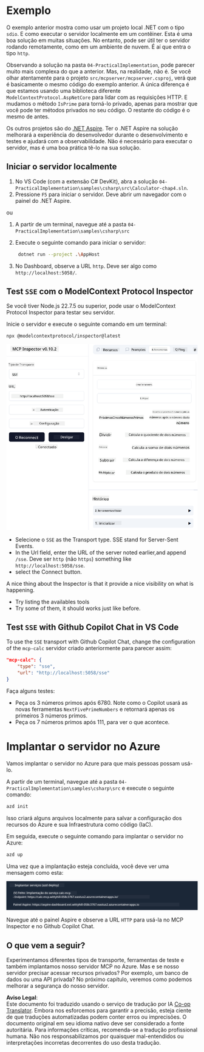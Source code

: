 <!--
CO_OP_TRANSLATOR_METADATA:
{
  "original_hash": "5020a3e1a1c7f30c00f9e37f1fa208e3",
  "translation_date": "2025-05-17T14:07:47+00:00",
  "source_file": "04-PracticalImplementation/samples/csharp/README.md",
  "language_code": "pt"
}
-->
# Exemplo

O exemplo anterior mostra como usar um projeto local .NET com o tipo `sdio`. E como executar o servidor localmente em um contêiner. Esta é uma boa solução em muitas situações. No entanto, pode ser útil ter o servidor rodando remotamente, como em um ambiente de nuvem. É aí que entra o tipo `http`.

Observando a solução na pasta `04-PracticalImplementation`, pode parecer muito mais complexa do que a anterior. Mas, na realidade, não é. Se você olhar atentamente para o projeto `src/mcpserver/mcpserver.csproj`, verá que é basicamente o mesmo código do exemplo anterior. A única diferença é que estamos usando uma biblioteca diferente `ModelContextProtocol.AspNetCore` para lidar com as requisições HTTP. E mudamos o método `IsPrime` para torná-lo privado, apenas para mostrar que você pode ter métodos privados no seu código. O restante do código é o mesmo de antes.

Os outros projetos são do [.NET Aspire](https://learn.microsoft.com/dotnet/aspire/get-started/aspire-overview). Ter o .NET Aspire na solução melhorará a experiência do desenvolvedor durante o desenvolvimento e testes e ajudará com a observabilidade. Não é necessário para executar o servidor, mas é uma boa prática tê-lo na sua solução.

## Iniciar o servidor localmente

1. No VS Code (com a extensão C# DevKit), abra a solução `04-PracticalImplementation\samples\csharp\src\Calculator-chap4.sln`.
2. Pressione `F5` para iniciar o servidor. Deve abrir um navegador com o painel do .NET Aspire.

ou

1. A partir de um terminal, navegue até a pasta `04-PracticalImplementation\samples\csharp\src`
2. Execute o seguinte comando para iniciar o servidor:
   ```bash
    dotnet run --project .\AppHost
   ```

3. No Dashboard, observe a URL `http`. Deve ser algo como `http://localhost:5058/`.

## Test `SSE` com o ModelContext Protocol Inspector

Se você tiver Node.js 22.7.5 ou superior, pode usar o ModelContext Protocol Inspector para testar seu servidor.

Inicie o servidor e execute o seguinte comando em um terminal:

```bash
npx @modelcontextprotocol/inspector@latest
```

![MCP Inspector](../../../../../translated_images/mcp_inspector.2939244613cb5a0549b83942e062bceb69083c3d7b331c8de991ecf6834d6904.pt.png)

- Selecione o `SSE` as the Transport type. SSE stand for Server-Sent Events. 
- In the Url field, enter the URL of the server noted earlier,and append `/sse`. Deve ser `http` (não `https`) something like `http://localhost:5058/sse`.
- select the Connect button.

A nice thing about the Inspector is that it provide a nice visibility on what is happening.

- Try listing the availables tools
- Try some of them, it should works just like before.


## Test `SSE` with Github Copilot Chat in VS Code

To use the `SSE` transport with Github Copilot Chat, change the configuration of the `mcp-calc` servidor criado anteriormente para parecer assim:

```json
"mcp-calc": {
    "type": "sse",
    "url": "http://localhost:5058/sse"
}
```

Faça alguns testes:
- Peça os 3 números primos após 6780. Note como o Copilot usará as novas ferramentas `NextFivePrimeNumbers` e retornará apenas os primeiros 3 números primos.
- Peça os 7 números primos após 111, para ver o que acontece.

# Implantar o servidor no Azure

Vamos implantar o servidor no Azure para que mais pessoas possam usá-lo.

A partir de um terminal, navegue até a pasta `04-PracticalImplementation\samples\csharp\src` e execute o seguinte comando:

```bash
azd init
```

Isso criará alguns arquivos localmente para salvar a configuração dos recursos do Azure e sua Infraestrutura como código (IaC).

Em seguida, execute o seguinte comando para implantar o servidor no Azure:

```bash
azd up
```

Uma vez que a implantação esteja concluída, você deve ver uma mensagem como esta:

![Sucesso na implantação Azd](../../../../../translated_images/chap4-azd-deploy-success.f69e7f61e50fdbf13ea3bf7302d9850a18e12832f34daee1695f29da3f32b452.pt.png)

Navegue até o painel Aspire e observe a URL `HTTP` para usá-la no MCP Inspector e no Github Copilot Chat.

## O que vem a seguir?

Experimentamos diferentes tipos de transporte, ferramentas de teste e também implantamos nosso servidor MCP no Azure. Mas e se nosso servidor precisar acessar recursos privados? Por exemplo, um banco de dados ou uma API privada? No próximo capítulo, veremos como podemos melhorar a segurança do nosso servidor.

**Aviso Legal**:  
Este documento foi traduzido usando o serviço de tradução por IA [Co-op Translator](https://github.com/Azure/co-op-translator). Embora nos esforcemos para garantir a precisão, esteja ciente de que traduções automatizadas podem conter erros ou imprecisões. O documento original em seu idioma nativo deve ser considerado a fonte autoritária. Para informações críticas, recomenda-se a tradução profissional humana. Não nos responsabilizamos por quaisquer mal-entendidos ou interpretações incorretas decorrentes do uso desta tradução.